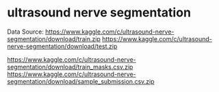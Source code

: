 # ultrasound nerve segmentation 

Data Source:
https://www.kaggle.com/c/ultrasound-nerve-segmentation/download/train.zip
https://www.kaggle.com/c/ultrasound-nerve-segmentation/download/test.zip

https://www.kaggle.com/c/ultrasound-nerve-segmentation/download/train_masks.csv.zip
https://www.kaggle.com/c/ultrasound-nerve-segmentation/download/sample_submission.csv.zip
